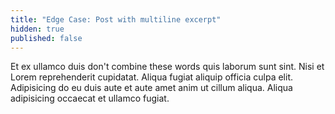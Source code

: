 ```yaml
---
title: "Edge Case: Post with multiline excerpt"
hidden: true
published: false
---
```


Et ex ullamco duis don't
combine these words quis laborum sunt sint. Nisi et Lorem reprehenderit cupidatat. Aliqua fugiat aliquip officia culpa elit. Adipisicing do eu duis aute et aute amet anim ut cillum aliqua. Aliqua adipisicing occaecat et ullamco fugiat.